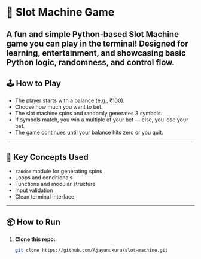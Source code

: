 # 🎰 Slot Machine Game
A fun and simple **Python-based Slot Machine** game you can play in the terminal! Designed for learning, entertainment, and showcasing basic Python logic, randomness, and control flow.
---
## 🕹️ How to Play
- The player starts with a balance (e.g., ₹100).
- Choose how much you want to bet.
- The slot machine spins and randomly generates 3 symbols.
- If symbols match, you win a multiple of your bet — else, you lose your bet.
- The game continues until your balance hits zero or you quit.
---
## 🧠 Key Concepts Used
- `random` module for generating spins
- Loops and conditionals
- Functions and modular structure
- Input validation
- Clean terminal interface
---
## 📦 How to Run
1. **Clone this repo:**
   ```bash
   git clone https://github.com/Ajayunukuru/slot-machine.git
